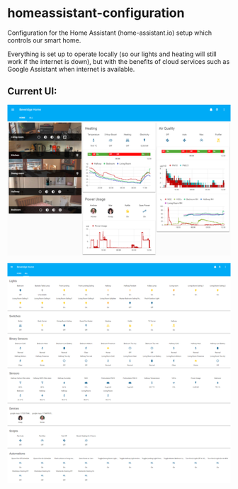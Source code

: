 # homeassistant-configuration
Configuration for the Home Assistant (home-assistant.io) setup which controls our smart home.

Everything is set up to operate locally (so our lights and heating will still work if the internet is down), but with the benefits of cloud services such as Google Assistant when internet is available.

## Current UI:
![](https://raw.githubusercontent.com/beveradb/homeassistant-configuration/master/www/Home%20Assistant%20-%20WIP%202.png?v=1)

![](https://raw.githubusercontent.com/beveradb/homeassistant-configuration/master/www/Home%20Assistant%20-%20WIP%202%20ALL.png)

